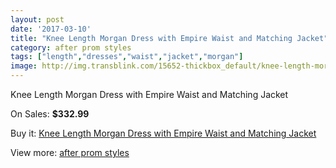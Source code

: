 ```yaml
---
layout: post
date: '2017-03-10'
title: "Knee Length Morgan Dress with Empire Waist and Matching Jacket"
category: after prom styles
tags: ["length","dresses","waist","jacket","morgan"]
image: http://img.transblink.com/15652-thickbox_default/knee-length-morgan-dress-with-empire-waist-and-matching-jacket.jpg
---
```

Knee Length Morgan Dress with Empire Waist and Matching Jacket

On Sales: **$332.99**
<a href="https://www.transblink.com/en/after-prom-styles/4977-knee-length-morgan-dress-with-empire-waist-and-matching-jacket.html"><amp-img layout="responsive" width="600" height="600" src="//img.transblink.com/15652-thickbox_default/knee-length-morgan-dress-with-empire-waist-and-matching-jacket.jpg" alt="Knee Length Morgan Dress with Empire Waist and Matching Jacket 0" /></a>
<a href="https://www.transblink.com/en/after-prom-styles/4977-knee-length-morgan-dress-with-empire-waist-and-matching-jacket.html"><amp-img layout="responsive" width="600" height="600" src="//img.transblink.com/15655-thickbox_default/knee-length-morgan-dress-with-empire-waist-and-matching-jacket.jpg" alt="Knee Length Morgan Dress with Empire Waist and Matching Jacket 1" /></a>
<a href="https://www.transblink.com/en/after-prom-styles/4977-knee-length-morgan-dress-with-empire-waist-and-matching-jacket.html"><amp-img layout="responsive" width="600" height="600" src="//img.transblink.com/15654-thickbox_default/knee-length-morgan-dress-with-empire-waist-and-matching-jacket.jpg" alt="Knee Length Morgan Dress with Empire Waist and Matching Jacket 2" /></a>
<a href="https://www.transblink.com/en/after-prom-styles/4977-knee-length-morgan-dress-with-empire-waist-and-matching-jacket.html"><amp-img layout="responsive" width="600" height="600" src="//img.transblink.com/15653-thickbox_default/knee-length-morgan-dress-with-empire-waist-and-matching-jacket.jpg" alt="Knee Length Morgan Dress with Empire Waist and Matching Jacket 3" /></a>

Buy it: [Knee Length Morgan Dress with Empire Waist and Matching Jacket](https://www.transblink.com/en/after-prom-styles/4977-knee-length-morgan-dress-with-empire-waist-and-matching-jacket.html "Knee Length Morgan Dress with Empire Waist and Matching Jacket")

View more: [after prom styles](https://www.transblink.com/en/55-after-prom-styles "after prom styles")